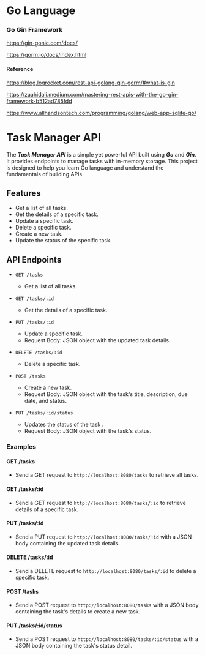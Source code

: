# Go Language

### Go Gin Framework

https://gin-gonic.com/docs/

https://gorm.io/docs/index.html

#### Reference

https://blog.logrocket.com/rest-api-golang-gin-gorm/#what-is-gin

https://zaahidali.medium.com/mastering-rest-apis-with-the-go-gin-framework-b512ad785fdd

https://www.allhandsontech.com/programming/golang/web-app-sqlite-go/


# Task Manager API

The ***Task Manager API*** is a simple yet powerful API built using ***Go*** and ***Gin***. It provides endpoints to manage tasks with in-memory storage. This project is designed to help you learn Go language and understand the fundamentals of building APIs.

## Features

- Get a list of all tasks.
- Get the details of a specific task.
- Update a specific task.
- Delete a specific task.
- Create a new task.
- Update the status of the specific  task.

## API Endpoints

- `GET /tasks`
  - Get a list of all tasks.

- `GET /tasks/:id`
  - Get the details of a specific task.

- `PUT /tasks/:id`
  - Update a specific task.
  - Request Body: JSON object with the updated task details.

- `DELETE /tasks/:id`
  - Delete a specific task.

- `POST /tasks`
  - Create a new task.
  - Request Body: JSON object with the task's title, description, due date, and status.

- `PUT /tasks/:id/status`
  - Updates the status of the task .
  - Request Body: JSON object with the task's status.

### Examples

#### GET /tasks
- Send a GET request to `http://localhost:8080/tasks` to retrieve all tasks.

#### GET /tasks/:id
- Send a GET request to `http://localhost:8080/tasks/:id` to retrieve details of a specific task.

#### PUT /tasks/:id
- Send a PUT request to `http://localhost:8080/tasks/:id` with a JSON body containing the updated task details.

#### DELETE /tasks/:id
- Send a DELETE request to `http://localhost:8080/tasks/:id` to delete a specific task.

#### POST /tasks
- Send a POST request to `http://localhost:8080/tasks` with a JSON body containing the task's details to create a new task.

#### PUT /tasks/:id/status
- Send a POST request to `http://localhost:8080/tasks/:id/status` with a JSON body containing the task's status detail.